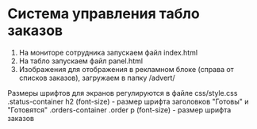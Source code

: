 # Система управления табло заказов

1. На мониторе сотрудника запускаем файл index.html
2. На табло запускаем файл panel.html
3. Изображения для отображения в рекламном блоке (справа от списков заказов), загружаем в папку /advert/

Размеры шрифтов для экранов регулируются в файле css/style.css
.status-container h2 (font-size) - размер шрифта заголовков "Готовы" и "Готовятся"
.orders-container .order p (font-size) - размер шрифта заказов
